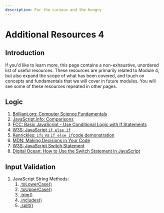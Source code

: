 ```yaml
---
description: For the curious and the hungry
---
```


# Additional Resources 4

## Introduction <a href="#introduction" id="introduction"></a>

If you'd like to learn more, this page contains a non-exhaustive, unordered list of useful resources. These resources are primarily related to Module 4, but also expand the scope of what has been covered, and touch on concepts and fundamentals that we will cover in future modules. You will see some of these resources repeated in other pages.

## Logic

1. [Brilliant.org: Computer Science Fundamentals](https://brilliant.org/courses/computer-science-essentials/)
2. [JavaScript.info: Comparisons](https://javascript.info/comparison)
3. [FCC: Basic JavaScript - Use Conditional Logic with If Statements](https://www.freecodecamp.org/learn/javascript-algorithms-and-data-structures/basic-javascript/use-conditional-logic-with-if-statements)
4. [W3S: JavaScript `if else if`](https://www.w3schools.com/js/js\_if\_else.asp)
5. [Kenrickles: `ifs` vs `if else if`code demonstration](https://replit.com/@kenrickles/Difference-between-MultipleIfs-and-If-else-Ifs#index.js)
6. [MDN: Making Decisions in Your Code](https://developer.mozilla.org/en-US/docs/Learn/JavaScript/Building\_blocks/conditionals)
7. [W3S: JavaScript Switch Statement](https://www.w3schools.com/js/js\_switch.asp)
8. [Digital Ocean: How to Use the Switch Statement in JavaScript](https://www.digitalocean.com/community/tutorials/how-to-use-the-switch-statement-in-javascript)

## Input Validation

1. JavaScript String Methods:
   1. [.toLowerCase()](https://www.w3schools.com/jsref/jsref\_tolowercase.asp)
   2. [.toUpperCase()](https://www.w3schools.com/jsref/jsref\_touppercase.asp)
   3. [.trim()](https://www.w3schools.com/jsref/jsref\_trim\_string.asp)
   4. [.includes()](https://www.w3schools.com/jsref/jsref\_includes.asp)
   5. [.split()](https://www.w3schools.com/jsref/jsref\_split.asp)
